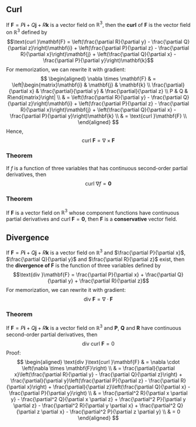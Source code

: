 ## Curl
If $\mathbf{F} = P\mathbf{i} + Q\mathbf{j} + R\mathbf{k}$ is a vector field on $\mathbb{R}^3$, then the **curl** of $\mathbf{F}$ is the vector field on $\mathbb{R}^3$ defined by
$$\text{curl }\mathbf{F} = \left(\frac{\partial R}{\partial y} - \frac{\partial Q}{\partial z}\right)\mathbf{i} + \left(\frac{\partial P}{\partial z} - \frac{\partial R}{\partial x}\right)\mathbf{j} + \left(\frac{\partial Q}{\partial x} - \frac{\partial P}{\partial y}\right)\mathbf{k}$$
For memorization, we can rewrite it with gradient:
$$
\begin{aligned}
\nabla \times \mathbf{F} & = \left|\begin{matrix}\mathbf{i} & \mathbf{j} & \mathbf{k} \\ \frac{\partial}{\partial x} & \frac{\partial}{\partial y} & \frac{\partial}{\partial z} \\ P & Q & R\end{matrix}\right|  \\
& = \left(\frac{\partial R}{\partial y} - \frac{\partial Q}{\partial z}\right)\mathbf{i} + \left(\frac{\partial P}{\partial z} - \frac{\partial R}{\partial x}\right)\mathbf{j} + \left(\frac{\partial Q}{\partial x} - \frac{\partial P}{\partial y}\right)\mathbf{k}  \\
& = \text{curl }\mathbf{F}  \\
\end{aligned}
$$
Hence,
$$\text{curl }\mathbf{F} = \nabla \times \mathbf{F}$$

### Theorem
If $f$ is a function of three variables that has continuous second-order partial derivatives, then
$$\text{curl }\nabla f = \mathbf{0}$$

### Theorem
If $\mathbf{F}$ is a vector field on $\mathbb{R}^3$ whose component functions have continuous partial derivatives and $\text{curl }\mathbf{F} = \mathbf{0}$, then $\mathbf{F}$ is a **conservative** vector field.

## Divergence
If $\mathbf{F} = P\mathbf{i} + Q\mathbf{j} + R\mathbf{k}$ is a vector field on $\mathbb{R}^3$ and $\frac{\partial P}{\partial x}$, $\frac{\partial Q}{\partial y}$ and $\frac{\partial R}{\partial z}$ exist, then the **divergence of $\mathbf{F}$** is the function of three variables defined by
$$\text{div }\mathbf{F} = \frac{\partial P}{\partial x} + \frac{\partial Q}{\partial y} + \frac{\partial R}{\partial z}$$
For memorization, we can rewrite it with gradient:
$$\text{div }\mathbf{F} = \nabla \cdot \mathbf{F}$$

### Theorem
If $\mathbf{F}=P\mathbf{i}+Q\mathbf{j}+R\mathbf{k}$ is a vector field on $\mathbb{R}^3$ and $\mathbf{P}$, $\mathbf{Q}$ and $\mathbf{R}$ have continuous second-order partial derivatives, then
$$\text{div }\text{curl }\mathbf{F} = 0$$
Proof:
$$
\begin{aligned}
\text{div }\text{curl }\mathbf{F} & = \nabla \cdot \left(\nabla \times \mathbf{F}\right) \\
& = \frac{\partial}{\partial x}\left(\frac{\partial R}{\partial y} - \frac{\partial Q}{\partial z}\right) + \frac{\partial}{\partial y}\left(\frac{\partial P}{\partial z} - \frac{\partial R}{\partial x}\right) + \frac{\partial}{\partial z}\left(\frac{\partial Q}{\partial x} - \frac{\partial P}{\partial y}\right) \\
& = \frac{\partial^2 R}{\partial x \partial y} - \frac{\partial^2 Q}{\partial x \partial z} + \frac{\partial^2 P}{\partial y \partial z} - \frac{\partial^2 R}{\partial y \partial x} + \frac{\partial^2 Q}{\partial z \partial x} - \frac{\partial^2 P}{\partial z \partial y} \\
& = 0
\end{aligned}
$$